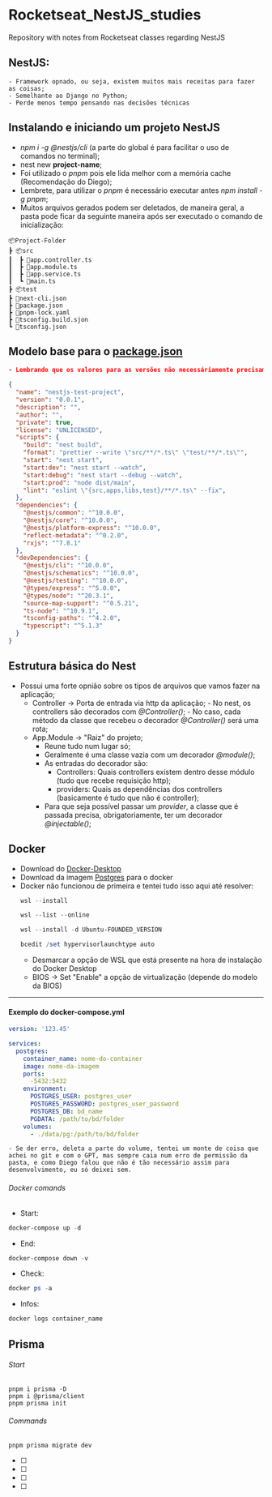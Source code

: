 # Rocketseat_NestJS_studies
Repository with notes from Rocketseat classes regarding NestJS

## NestJS:
    - Framework opnado, ou seja, existem muitos mais receitas para fazer as coisas;
    - Semelhante ao Django no Python;
    - Perde menos tempo pensando nas decisões técnicas

## Instalando e iniciando um projeto NestJS
- _npm i -g @nestjs/cli_ (a parte do global é para facilitar o uso de comandos no terminal);
- nest new **project-name**;
- Foi utilizado o _pnpm_ pois ele lida melhor com a memória cache (Recomendação do Diego);
- Lembrete, para utilizar o _pnpm_ é necessário executar antes _npm install -g pnpm_;
- Muitos arquivos gerados podem ser deletados, de maneira geral, a pasta pode ficar da seguinte maneira após ser executado o comando de inicialização:

```
📦Project-Folder
┣ 📦src
┃  ┣ 📜app.controller.ts
┃  ┣ 📜app.module.ts
┃  ┣ 📜app.service.ts
┃  ┗ 📜main.ts
┣ 📦test
┣ 📜next-cli.json
┣ 📜package.json
┣ 📜pnpm-lock.yaml
┣ 📜tsconfig.build.sjon
┗ 📜tsconfig.json
```

## Modelo base para o [package.json](package.json)

```json
- Lembrando que os valores para as versões não necessáriamente precisam ser os mesmos

{
  "name": "nestjs-test-project",
  "version": "0.0.1",
  "description": "",
  "author": "",
  "private": true,
  "license": "UNLICENSED",
  "scripts": {
    "build": "nest build",
    "format": "prettier --write \"src/**/*.ts\" \"test/**/*.ts\"",
    "start": "nest start",
    "start:dev": "nest start --watch",
    "start:debug": "nest start --debug --watch",
    "start:prod": "node dist/main",
    "lint": "eslint \"{src,apps,libs,test}/**/*.ts\" --fix",
  },
  "dependencies": {
    "@nestjs/common": "^10.0.0",
    "@nestjs/core": "^10.0.0",
    "@nestjs/platform-express": "^10.0.0",
    "reflect-metadata": "^0.2.0",
    "rxjs": "^7.8.1"
  },
  "devDependencies": {
    "@nestjs/cli": "^10.0.0",
    "@nestjs/schematics": "^10.0.0",
    "@nestjs/testing": "^10.0.0",
    "@types/express": "^5.0.0",
    "@types/node": "^20.3.1",
    "source-map-support": "^0.5.21",
    "ts-node": "^10.9.1",
    "tsconfig-paths": "^4.2.0",
    "typescript": "^5.1.3"
  }
}
```
## Estrutura básica do Nest
- Possui uma forte opnião sobre os tipos de arquivos que vamos fazer na aplicação;
    - Controller → Porta de entrada via http da     aplicação;
            - No nest, os controllers são decorados com _@Controller()_;
            - No caso, cada método da classe que recebeu o decorador _@Controller()_ será uma rota;
    - App.Module → "Raiz" do projeto;
        - Reune tudo num lugar só;
        - Geralmente é uma classe vazia com um decorador _@module()_;
        - As entradas do decorador são:
            - Controllers: Quais controllers existem dentro desse módulo (tudo que recebe requisição http);
            - providers: Quais as dependências dos controllers (basicamente é tudo que não é controller);
        - Para que seja possível passar um _provider_, a classe que é passada precisa, obrigatoriamente, ter um decorador _@injectable()_;

## Docker

- Download do [Docker-Desktop](https://desktop.docker.com/win/main/arm64/Docker%20Desktop%20Installer.exe?utm_source=docker&utm_medium=webreferral&utm_campaign=dd-smartbutton&utm_location=module&_gl=1*qn6m94*_gcl_au*NzY5OTQxNTk1LjE3MzEwNzU1NTY.*_ga*MTY0Njg4OTY5MS4xNzI5NjE4NDMx*_ga_XJWPQMJYHQ*MTczMTA3NDIxMS4zLjEuMTczMTA3NTU1Ny41OS4wLjA.)
- Download da imagem [Postgres]() para o docker
- Docker não funcionou de primeira e tentei tudo isso aqui até resolver:
    ```ps1
    wsl --install
    ```
    ```ps1
    wsl --list --online
    ```
    ```ps1
    wsl --install -d Ubuntu-FOUNDED_VERSION
    ```
    ```ps1
    bcedit /set hypervisorlaunchtype auto
    ```
    - Desmarcar a opção de WSL que está presente na hora de instalação do Docker Desktop
    - BIOS -> Set "Enable" a opção de virtualização (depende do modelo da BIOS)
--------------------------
#### Exemplo do docker-compose.yml
```yml
version: '123.45'

services:
  postgres:
    container_name: nome-do-container
    image: nome-da-imagem
    ports:
      -5432:5432
    environment:
      POSTGRES_USER: postgres_user
      POSTGRES_PASSWORD: postgres_user_password
      POSTGRES_DB: bd_name
      PGDATA: /path/to/bd/folder
    volumes:
      - ./data/pg:/path/to/bd/folder
```
    - Se der erro, deleta a parte do volume, tentei um monte de coisa que achei no git e com o GPT, mas sempre caia num erro de permissão da pasta, e como Diego falou que não é tão necessário assim para desenvolvimento, eu só deixei sem.
###### Docker comands
- Start: 
```ps1
docker-compose up -d
```
- End: 
```ps1
docker-compose down -v
```
- Check: 
```ps1
docker ps -a
```
- Infos: 
```ps1
docker logs container_name
```
## Prisma

###### Start
    pnpm i prisma -D
    pnpm i @prisma/client
    pnpm prisma init 
###### Commands
    pnpm prisma migrate dev

- [ ] 
- [ ] 
- [ ] 
- [ ] 
